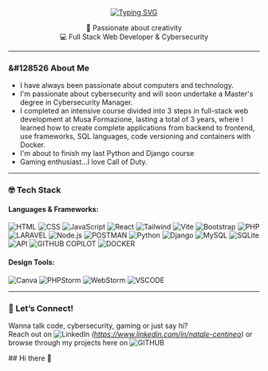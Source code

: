 <p align="center">
<a href="https://git.io/typing-svg"><img src="https://readme-typing-svg.demolab.com?font=Caveat&weight=600&size=35&pause=1000&color=FFBC4D&center=true&vCenter=true&width=435&lines=Hi+there!++;I'm+Natale+Centineo+" alt="Typing SVG" /></a>
</p>

<p align="center">
🎨 Passionate about creativity <br/>
💻 Full Stack Web Developer & Cybersecurity <br/>
</p>

---

### &#128526 About Me

<ul>
  <li>I have always been passionate about computers and technology.</li>
  <li>I'm passionate about cybersecurity and will soon undertake a Master's degree in Cybersecurity Manager.</li>
  <li>I completed an intensive course divided into 3 steps in full-stack web development at Musa Formazione, lasting a total of 3 years, where I learned how to create complete applications from backend to frontend, use frameworks, SQL languages, code versioning and containers with Docker.</li>
  <li>I'm about to finish my last Python and Django course</li>
  <li>Gaming enthusiast...I love Call of Duty.</li>
</ul>

---

### 🤓 Tech Stack

#### Languages & Frameworks:

![HTML](https://img.shields.io/badge/-HTML-E34F26?style=flat-badge&logo=html5&logoColor=white)
![CSS](https://img.shields.io/badge/CSS3-1572B6?style=flat-badge&logo=css3&logoColor=white)
![JavaScript](https://img.shields.io/badge/-JavaScript-F7DF1E?style=flat-badge&logo=javascript&logoColor=black)
![React](https://img.shields.io/badge/-React-61DAFB?style=flat-badge&logo=react&logoColor=black)
![Tailwind](https://img.shields.io/badge/Tailwind_CSS-38B2AC?style=flat-badge&logo=tailwind-css&logoColor=white)
![Vite](https://img.shields.io/badge/-Vite-646CFF?style=flat-badge&logo=vite&logoColor=white)
![Bootstrap](https://img.shields.io/badge/-Bootstrap-7952B3?style=flat-badge&logo=bootstrap&logoColor=white)
![PHP](https://img.shields.io/badge/PHP-777BB4?style=flat-badge&logo=php&logoColor=white)
![LARAVEL](https://img.shields.io/badge/Laravel-FF2D20?style=flat-badge&logo=laravel&logoColor=white)
![Node.js](https://img.shields.io/badge/-Node.js-339933?style=flat-badge&logo=node.js)
![POSTMAN](https://img.shields.io/badge/Postman-FF6C37?style=flat-badge&logo=Postman&logoColor=white)
![Python](https://img.shields.io/badge/Python-FFD43B?style=flat-badge&logo=python&logoColor=blue)
![Django](https://img.shields.io/badge/Django-092E20?style=flat-badge&logo=django&logoColor=green)
![MySQL](https://img.shields.io/badge/-MySQL-4479A1?style=flat-badge&logo=mysql&logoColor=white)
![SQLite](https://img.shields.io/badge/Sqlite-003B57?style=flat-badge&logo=sqlite&logoColor=white)
![API](https://img.shields.io/badge/-API-FFCA28?style=flat-badge&logo=json)
![GITHUB COPILOT](https://img.shields.io/badge/github%20copilot-000000?style=flat-badge&logo=githubcopilot&logoColor=white)
![DOCKER](https://img.shields.io/badge/Docker-2CA5E0?style=flat-badge&logo=docker&logoColor=white)



#### Design Tools:

![Canva](https://img.shields.io/badge/-Canva-00C4CC?style=flat-badge&logo=canva&logoColor=white)
![PHPStorm](http://img.shields.io/badge/-PHPStorm-181717?style=flat-badge&logo=phpstorm&logoColor=white)
![WebStorm](https://img.shields.io/badge/WebStorm-000000?style=flat-badge&logo=WebStorm&logoColor=white)
![VSCODE](https://img.shields.io/badge/Visual_Studio_Code-0078D4?style=flat-badge&logo=visual%20studio%20code&logoColor=white)

---

<!-- ### ✨ Currently Working On

📝 A personal project: a **Dm-Bag** and **Retroviews-app** that blends functionality with delightful UI — built using **React**, **TypeScript**, and a touch of design thinking.

--- -->

### 💌 Let’s Connect!

Wanna talk code, cybersecurity, gaming or just say hi?  
Reach out on ![LinkedIn](https://img.shields.io/badge/LinkedIn-0077B5?style=flat-badge&logo=linkedin&logoColor=white) _(https://www.linkedin.com/in/natale-centineo)_ or browse through my projects here on ![GITHUB](https://img.shields.io/badge/GitHub-100000?style=flat-badge&logo=github&logoColor=white)
</div>## Hi there 👋

<!--
**Natale-Centineo/Natale-Centineo** is a ✨ _special_ ✨ repository because its `README.md` (this file) appears on your GitHub profile.

Here are some ideas to get you started:

- 🔭 I’m currently working on ...
- 🌱 I’m currently learning ...
- 👯 I’m looking to collaborate on ...
- 🤔 I’m looking for help with ...
- 💬 Ask me about ...
- 📫 How to reach me: ...
- 😄 Pronouns: ...
- ⚡ Fun fact: ...
-->
